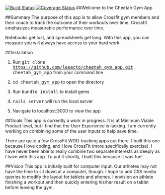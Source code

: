 [![Build Status](https://travis-ci.org/leeacto/cheetah_gym_app.png)](https://travis-ci.org/leeacto/cheetah_gym_app)
[![Coverage Status](https://coveralls.io/repos/leeacto/cheetah_gym_app/badge.png?branch=master)](https://coveralls.io/r/leeacto/cheetah_gym_app)
##Welcome to the Cheetah Gym App

##Summary
The purpose of this app is to allow Crossfit gym members and their coach to track the outcome of their workouts over time. Crossfit emphasizes measurable performance over time.

Notebooks get lost, and spreadsheets get long. With this app, you can measure you will always have access to your hard work.

##Installation
1) Run <tt>git clone https://github.com/leeacto/cheetah_gym_app.git cheetah_gym_app</tt> from your command line

2) <tt>cd cheetah_gym_app</tt> to open the directory

3) Run <tt>bundle install</tt> to install gems

4) <tt>rails server</tt> will run the local server

5) Navigate to localhost:3000 to view the app

##Goals
This app is currently a work in progress. It is at Minimum Viable Product level, but I find that the User Experience is lacking. I am currently working on combining some of the user inputs to help save time.

There are quite a few CrossFit WOD-tracking apps out there. I built this one because I love coding, and I love CrossFit (more specifically exercise). I have never been able to really combine two separate interests as deeply as I have with this app. To put it shortly, I built this because it was fun!

##Vision
This app is initially built for computer input. Our athletes may not have the time to sit down at a computer, though. I hope to add CSS media queries to modify the layout for tablets and phones. I envision an athlete finishing a workout and then quickly entering his/her result on a tablet before leaving the gym.